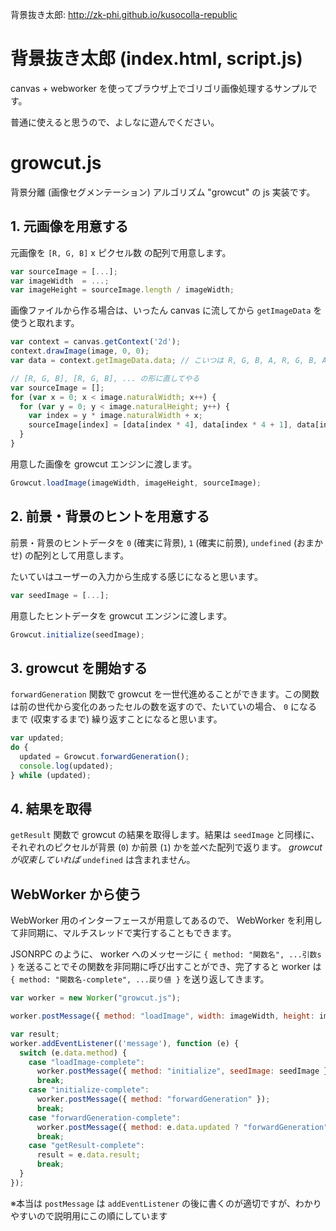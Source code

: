 背景抜き太郎: http://zk-phi.github.io/kusocolla-republic

# 背景抜き太郎 (index.html, script.js)

canvas + webworker を使ってブラウザ上でゴリゴリ画像処理するサンプルです。

普通に使えると思うので、よしなに遊んでください。

# growcut.js

背景分離 (画像セグメンテーション) アルゴリズム "growcut" の js 実装です。

## 1. 元画像を用意する

元画像を `[R, G, B]` x ピクセル数 の配列で用意します。

```javascript
var sourceImage = [...];
var imageWidth  = ...;
var imageHeight = sourceImage.length / imageWidth;
```

画像ファイルから作る場合は、いったん canvas に流してから `getImageData` を使うと取れます。

```javascript
var context = canvas.getContext('2d');
context.drawImage(image, 0, 0);
var data = context.getImageData.data; // こいつは R, G, B, A, R, G, B, A, ... が一列に並んだ配列

// [R, G, B], [R, G, B], ... の形に直してやる
var sourceImage = [];
for (var x = 0; x < image.naturalWidth; x++) {
  for (var y = 0; y < image.naturalHeight; y++) {
    var index = y * image.naturalWidth + x;
    sourceImage[index] = [data[index * 4], data[index * 4 + 1], data[index * 4 + 2]];
  }
}
```

用意した画像を growcut エンジンに渡します。

```javascript
Growcut.loadImage(imageWidth, imageHeight, sourceImage);
```

## 2. 前景・背景のヒントを用意する

前景・背景のヒントデータを `0` (確実に背景), `1` (確実に前景), `undefined` (おまかせ) の配列として用意します。

たいていはユーザーの入力から生成する感じになると思います。

```javascript
var seedImage = [...];
```

用意したヒントデータを growcut エンジンに渡します。

```javascript
Growcut.initialize(seedImage);
```

## 3. growcut を開始する

`forwardGeneration` 関数で growcut を一世代進めることができます。この関数は前の世代から変化のあったセルの数を返すので、たいていの場合、 `0` になるまで (収束するまで) 繰り返すことになると思います。

```javascript
var updated;
do {
  updated = Growcut.forwardGeneration();
  console.log(updated);
} while (updated);
```


## 4. 結果を取得

`getResult` 関数で growcut の結果を取得します。結果は `seedImage` と同様に、それぞれのピクセルが背景 (`0`) か前景 (`1`) かを並べた配列で返ります。 *growcut が収束していれば* `undefined` は含まれません。

## WebWorker から使う

WebWorker 用のインターフェースが用意してあるので、 WebWorker を利用して非同期に、マルチスレッドで実行することもできます。

JSONRPC のように、 worker へのメッセージに `{ method: "関数名", ...引数s }` を送ることでその関数を非同期に呼び出すことができ、完了すると worker は `{ method: "関数名-complete", ...戻り値 }` を送り返してきます。

```javascript
var worker = new Worker("growcut.js");

worker.postMessage({ method: "loadImage", width: imageWidth, height: imageHeight, sourceImage: sourceImage });

var result;
worker.addEventListener(('message'), function (e) {
  switch (e.data.method) {
    case "loadImage-complete":
      worker.postMessage({ method: "initialize", seedImage: seedImage });
      break;
    case "initialize-complete":
      worker.postMessage({ method: "forwardGeneration" });
      break;
    case "forwardGeneration-complete":
      worker.postMessage({ method: e.data.updated ? "forwardGeneration" : "getResult" });
      break;
    case "getResult-complete":
      result = e.data.result;
      break;
  }
});
```

※本当は `postMessage` は `addEventListener` の後に書くのが適切ですが、わかりやすいので説明用にこの順にしています
